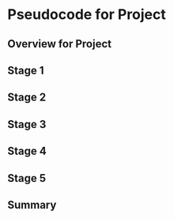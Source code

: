 # Pseudocode for Project

## Overview for Project 

## Stage 1

## Stage 2

## Stage 3

## Stage 4

## Stage 5

## Summary 